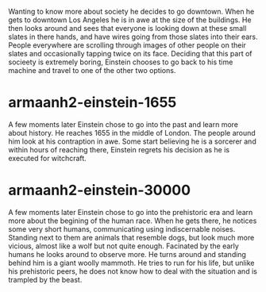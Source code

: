Wanting to know more about society he decides to go downtown. When he gets to downtown Los Angeles he is in awe at the size of the buildings. He then looks around and sees that everyone is looking down at these small slates in there hands, and have wires going from those slates into their ears. People everywhere are scrolling through images of other people on their slates and occasionally tapping twice on its face. Deciding that this part of socieety is extremely boring, Einstein chooses to go back to his time machine and travel to one of the other two options.  
# armaanh2-einstein-1655
A few moments later Einstein chose to go into the past and learn more about history. He reaches 1655 in the middle of London. The people around him look at his contraption in awe. Some start believing he is a sorcerer and within hours of reaching there, Einstein regrets his decision as he is executed for witchcraft. 

# armaanh2-einstein-30000
A few moments later Einstein chose to go into the prehistoric era and learn more about the begining of the human race. When he gets there, he notices some very short humans, communicating using indiscernable noises. Standing next to them are animals that resemble dogs, but look much more vicious, almost like a wolf but not quite enough. Facinated by the early humans he looks around to observe more. He turns around and standing behind him is a giant woolly mammoth. He tries to run for his life, but unlike his prehistoric peers, he does not know how to deal with the situation and is trampled by the beast. 
